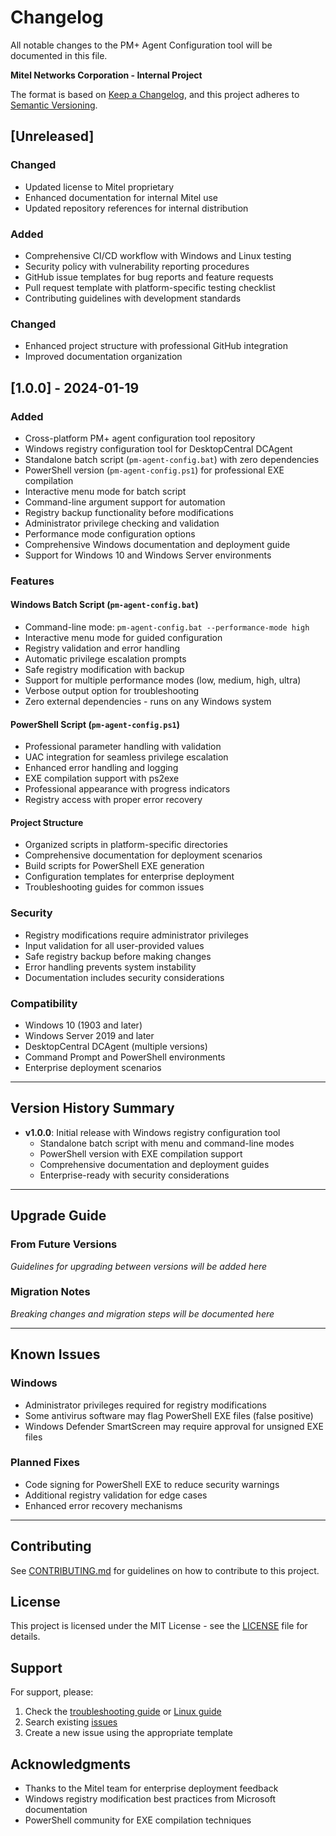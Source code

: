 # Changelog

All notable changes to the PM+ Agent Configuration tool will be documented in this file.

**Mitel Networks Corporation - Internal Project**

The format is based on [Keep a Changelog](https://keepachangelog.com/en/1.0.0/),
and this project adheres to [Semantic Versioning](https://semver.org/spec/v2.0.0.html).

## [Unreleased]
### Changed
- Updated license to Mitel proprietary
- Enhanced documentation for internal Mitel use
- Updated repository references for internal distribution

### Added
- Comprehensive CI/CD workflow with Windows and Linux testing
- Security policy with vulnerability reporting procedures
- GitHub issue templates for bug reports and feature requests
- Pull request template with platform-specific testing checklist
- Contributing guidelines with development standards

### Changed
- Enhanced project structure with professional GitHub integration
- Improved documentation organization

## [1.0.0] - 2024-01-19
### Added
- Cross-platform PM+ agent configuration tool repository
- Windows registry configuration tool for DesktopCentral DCAgent
- Standalone batch script (`pm-agent-config.bat`) with zero dependencies
- PowerShell version (`pm-agent-config.ps1`) for professional EXE compilation
- Interactive menu mode for batch script
- Command-line argument support for automation
- Registry backup functionality before modifications
- Administrator privilege checking and validation
- Performance mode configuration options
- Comprehensive Windows documentation and deployment guide
- Support for Windows 10 and Windows Server environments

### Features
#### Windows Batch Script (`pm-agent-config.bat`)
- Command-line mode: `pm-agent-config.bat --performance-mode high`
- Interactive menu mode for guided configuration
- Registry validation and error handling
- Automatic privilege escalation prompts
- Safe registry modification with backup
- Support for multiple performance modes (low, medium, high, ultra)
- Verbose output option for troubleshooting
- Zero external dependencies - runs on any Windows system

#### PowerShell Script (`pm-agent-config.ps1`)
- Professional parameter handling with validation
- UAC integration for seamless privilege escalation
- Enhanced error handling and logging
- EXE compilation support with ps2exe
- Professional appearance with progress indicators
- Registry access with proper error recovery

#### Project Structure
- Organized scripts in platform-specific directories
- Comprehensive documentation for deployment scenarios
- Build scripts for PowerShell EXE generation
- Configuration templates for enterprise deployment
- Troubleshooting guides for common issues

### Security
- Registry modifications require administrator privileges
- Input validation for all user-provided values
- Safe registry backup before making changes
- Error handling prevents system instability
- Documentation includes security considerations

### Compatibility
- Windows 10 (1903 and later)
- Windows Server 2019 and later
- DesktopCentral DCAgent (multiple versions)
- Command Prompt and PowerShell environments
- Enterprise deployment scenarios

---

## Version History Summary

- **v1.0.0**: Initial release with Windows registry configuration tool
  - Standalone batch script with menu and command-line modes
  - PowerShell version with EXE compilation support
  - Comprehensive documentation and deployment guides
  - Enterprise-ready with security considerations

---

## Upgrade Guide

### From Future Versions
*Guidelines for upgrading between versions will be added here*

### Migration Notes
*Breaking changes and migration steps will be documented here*

---

## Known Issues

### Windows
- Administrator privileges required for registry modifications
- Some antivirus software may flag PowerShell EXE files (false positive)
- Windows Defender SmartScreen may require approval for unsigned EXE files

### Planned Fixes
- Code signing for PowerShell EXE to reduce security warnings
- Additional registry validation for edge cases
- Enhanced error recovery mechanisms

---

## Contributing

See [CONTRIBUTING.md](CONTRIBUTING.md) for guidelines on how to contribute to this project.

## License

This project is licensed under the MIT License - see the [LICENSE](LICENSE) file for details.

## Support

For support, please:
1. Check the [troubleshooting guide](docs/windows-guide.md#troubleshooting) or [Linux guide](docs/linux-guide.md#troubleshooting)
2. Search existing [issues](https://github.com/ivan-madjarov/pm-agent-cfg/issues)
3. Create a new issue using the appropriate template

## Acknowledgments

- Thanks to the Mitel team for enterprise deployment feedback
- Windows registry modification best practices from Microsoft documentation
- PowerShell community for EXE compilation techniques
